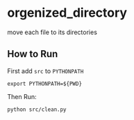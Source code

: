# orgenized_directory
move each file to its directories

## How to Run
First add `src` to `PYTHONPATH`
```
export PYTHONPATH=${PWD}
```
Then Run:
```
python src/clean.py
```